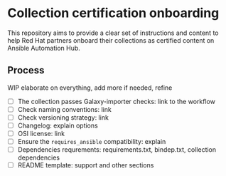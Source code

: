# Collection certification onboarding

This repository aims to provide a clear set of instructions and content to help Red Hat partners onboard their collections as certified content on Ansible Automation Hub.

## Process

WIP elaborate on everything, add more if needed, refine

- [ ] The collection passes Galaxy-importer checks: link to the workflow
- [ ] Check naming conventions: link
- [ ] Check versioning strategy: link
- [ ] Changelog: explain options
- [ ] OSI license: link
- [ ] Ensure the `requires_ansible` compatibility: explain
- [ ] Dependencies requrements: requirements.txt, bindep.txt, collection dependencies
- [ ] README template: support and other sections
